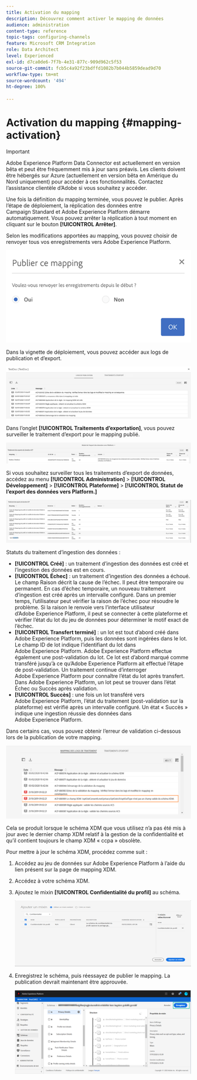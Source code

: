 ```yaml
---
title: Activation du mapping
description: Découvrez comment activer le mapping de données
audience: administration
content-type: reference
topic-tags: configuring-channels
feature: Microsoft CRM Integration
role: Data Architect
level: Experienced
exl-id: d7ca0de6-7f7b-4e31-877c-909d962c5f53
source-git-commit: fcb5c4a92f23bdffd1082b7b044b5859dead9d70
workflow-type: tm+mt
source-wordcount: '494'
ht-degree: 100%

---
```


# Activation du mapping {#mapping-activation}

>[!IMPORTANT]
>
>Adobe Experience Platform Data Connector est actuellement en version bêta et peut être fréquemment mis à jour sans préavis. Les clients doivent être hébergés sur Azure (actuellement en version bêta en Amérique du Nord uniquement) pour accéder à ces fonctionnalités. Contactez l’assistance clientèle d’Adobe si vous souhaitez y accéder.

Une fois la définition du mapping terminée, vous pouvez le publier. Après l’étape de déploiement, la réplication des données entre Campaign Standard et Adobe Experience Platform démarre automatiquement. Vous pouvez arrêter la réplication à tout moment en cliquant sur le bouton **[!UICONTROL Arrêter]**.

Selon les modifications apportées au mapping, vous pouvez choisir de renvoyer tous vos enregistrements vers Adobe Experience Platform.

![](assets/aep_publishmapping.png)

Dans la vignette de déploiement, vous pouvez accéder aux logs de publication et d’export.

![](assets/aep_publog.png)

Dans l’onglet **[!UICONTROL Traitements d’exportation]**, vous pouvez surveiller le traitement d’export pour le mapping publié.

![](assets/aep_jobstatus.png)

Si vous souhaitez surveiller tous les traitements d’export de données, accédez au menu **[!UICONTROL Administration]** > **[!UICONTROL Développement]** > **[!UICONTROL Plateforme]** > **[!UICONTROL Statut de l’export des données vers Platform.]**

![](assets/aep_statusmapping.png)

Statuts du traitement d’ingestion des données :

* **[!UICONTROL Créé]** : un traitement d’ingestion des données est créé et l’ingestion des données est en cours.
* **[!UICONTROL Échec]** : un traitement d’ingestion des données a échoué. Le champ Raison décrit la cause de l’échec. Il peut être temporaire ou permanent. En cas d’échec temporaire, un nouveau traitement d’ingestion est créé après un intervalle configuré. Dans un premier temps, l’utilisateur peut vérifier la raison de l’échec pour résoudre le problème. Si la raison le renvoie vers l’interface utilisateur d’Adobe Experience Platform, il peut se connecter à cette plateforme et vérifier l’état du lot du jeu de données pour déterminer le motif exact de l’échec.
* **[!UICONTROL Transfert terminé]** : un lot est tout d’abord créé dans Adobe Experience Platform, puis les données sont ingérées dans le lot. Le champ ID de lot indique l’identifiant du lot dans Adobe Experience Platform. Adobe Experience Platform effectue également une post-validation du lot. Ce lot est d’abord marqué comme transféré jusqu’à ce qu’Adobe Experience Platform ait effectué l’étape de post-validation. Un traitement continue d’interroger Adobe Experience Platform pour connaître l’état du lot après transfert. Dans Adobe Experience Platform, un lot peut se trouver dans l’état Échec ou Succès après validation.
* **[!UICONTROL Succès]** : une fois un lot transféré vers Adobe Experience Platform, l’état du traitement (post-validation sur la plateforme) est vérifié après un intervalle configuré. Un état « Succès » indique une ingestion réussie des données dans Adobe Experience Platform.

Dans certains cas, vous pouvez obtenir l’erreur de validation ci-dessous lors de la publication de votre mapping.

![](assets/aep_datamapping_ccpa.png)

Cela se produit lorsque le schéma XDM que vous utilisez n’a pas été mis à jour avec le dernier champ XDM relatif à la gestion de la confidentialité et qu’il contient toujours le champ XDM « ccpa » obsolète.

Pour mettre à jour le schéma XDM, procédez comme suit :

1. Accédez au jeu de données sur Adobe Experience Platform à l’aide du lien présent sur la page de mapping XDM.

1. Accédez à votre schéma XDM.

1. Ajoutez le mixin **[!UICONTROL Confidentialité du profil]** au schéma.

   ![](assets/aep_datamapping_privacyfield.png)

1. Enregistrez le schéma, puis réessayez de publier le mapping. La publication devrait maintenant être approuvée.

   ![](assets/aep_save_mapping.png)
